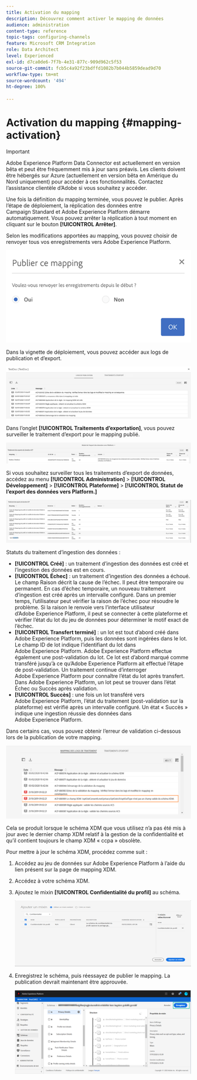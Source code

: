 ```yaml
---
title: Activation du mapping
description: Découvrez comment activer le mapping de données
audience: administration
content-type: reference
topic-tags: configuring-channels
feature: Microsoft CRM Integration
role: Data Architect
level: Experienced
exl-id: d7ca0de6-7f7b-4e31-877c-909d962c5f53
source-git-commit: fcb5c4a92f23bdffd1082b7b044b5859dead9d70
workflow-type: tm+mt
source-wordcount: '494'
ht-degree: 100%

---
```


# Activation du mapping {#mapping-activation}

>[!IMPORTANT]
>
>Adobe Experience Platform Data Connector est actuellement en version bêta et peut être fréquemment mis à jour sans préavis. Les clients doivent être hébergés sur Azure (actuellement en version bêta en Amérique du Nord uniquement) pour accéder à ces fonctionnalités. Contactez l’assistance clientèle d’Adobe si vous souhaitez y accéder.

Une fois la définition du mapping terminée, vous pouvez le publier. Après l’étape de déploiement, la réplication des données entre Campaign Standard et Adobe Experience Platform démarre automatiquement. Vous pouvez arrêter la réplication à tout moment en cliquant sur le bouton **[!UICONTROL Arrêter]**.

Selon les modifications apportées au mapping, vous pouvez choisir de renvoyer tous vos enregistrements vers Adobe Experience Platform.

![](assets/aep_publishmapping.png)

Dans la vignette de déploiement, vous pouvez accéder aux logs de publication et d’export.

![](assets/aep_publog.png)

Dans l’onglet **[!UICONTROL Traitements d’exportation]**, vous pouvez surveiller le traitement d’export pour le mapping publié.

![](assets/aep_jobstatus.png)

Si vous souhaitez surveiller tous les traitements d’export de données, accédez au menu **[!UICONTROL Administration]** > **[!UICONTROL Développement]** > **[!UICONTROL Plateforme]** > **[!UICONTROL Statut de l’export des données vers Platform.]**

![](assets/aep_statusmapping.png)

Statuts du traitement d’ingestion des données :

* **[!UICONTROL Créé]** : un traitement d’ingestion des données est créé et l’ingestion des données est en cours.
* **[!UICONTROL Échec]** : un traitement d’ingestion des données a échoué. Le champ Raison décrit la cause de l’échec. Il peut être temporaire ou permanent. En cas d’échec temporaire, un nouveau traitement d’ingestion est créé après un intervalle configuré. Dans un premier temps, l’utilisateur peut vérifier la raison de l’échec pour résoudre le problème. Si la raison le renvoie vers l’interface utilisateur d’Adobe Experience Platform, il peut se connecter à cette plateforme et vérifier l’état du lot du jeu de données pour déterminer le motif exact de l’échec.
* **[!UICONTROL Transfert terminé]** : un lot est tout d’abord créé dans Adobe Experience Platform, puis les données sont ingérées dans le lot. Le champ ID de lot indique l’identifiant du lot dans Adobe Experience Platform. Adobe Experience Platform effectue également une post-validation du lot. Ce lot est d’abord marqué comme transféré jusqu’à ce qu’Adobe Experience Platform ait effectué l’étape de post-validation. Un traitement continue d’interroger Adobe Experience Platform pour connaître l’état du lot après transfert. Dans Adobe Experience Platform, un lot peut se trouver dans l’état Échec ou Succès après validation.
* **[!UICONTROL Succès]** : une fois un lot transféré vers Adobe Experience Platform, l’état du traitement (post-validation sur la plateforme) est vérifié après un intervalle configuré. Un état « Succès » indique une ingestion réussie des données dans Adobe Experience Platform.

Dans certains cas, vous pouvez obtenir l’erreur de validation ci-dessous lors de la publication de votre mapping.

![](assets/aep_datamapping_ccpa.png)

Cela se produit lorsque le schéma XDM que vous utilisez n’a pas été mis à jour avec le dernier champ XDM relatif à la gestion de la confidentialité et qu’il contient toujours le champ XDM « ccpa » obsolète.

Pour mettre à jour le schéma XDM, procédez comme suit :

1. Accédez au jeu de données sur Adobe Experience Platform à l’aide du lien présent sur la page de mapping XDM.

1. Accédez à votre schéma XDM.

1. Ajoutez le mixin **[!UICONTROL Confidentialité du profil]** au schéma.

   ![](assets/aep_datamapping_privacyfield.png)

1. Enregistrez le schéma, puis réessayez de publier le mapping. La publication devrait maintenant être approuvée.

   ![](assets/aep_save_mapping.png)
